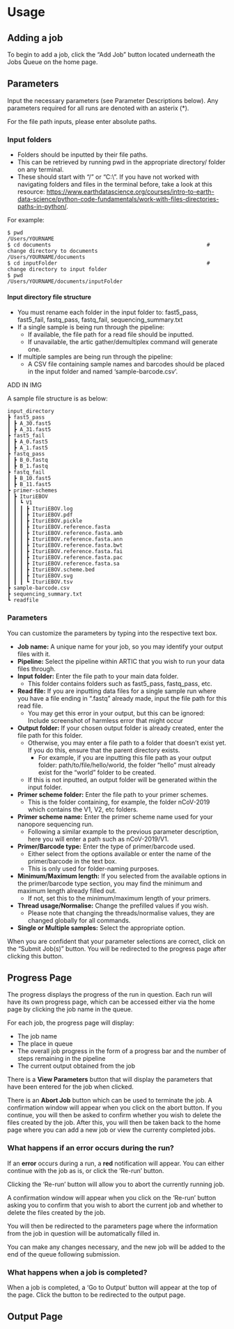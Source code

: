 # Usage

## Adding a job

To begin to add a job, click the “Add Job” button located underneath the Jobs Queue on the home page. 

## Parameters

Input the necessary parameters (see Parameter Descriptions below). Any parameters required for all runs are denoted with an asterix (*).

For the file path inputs, please enter absolute paths. 

### Input folders

* Folders should be inputted by their file paths.
* This can be retrieved by running pwd in the appropriate directory/ folder on any terminal.
* These should start with “/” or “C:\”. If you have not worked with navigating folders and files in the terminal before, take a look at this resource: https://www.earthdatascience.org/courses/intro-to-earth-data-science/python-code-fundamentals/work-with-files-directories-paths-in-python/.

For example:

```
$ pwd
/Users/YOURNAME
$ cd documents                                                  # change directory to documents
/Users/YOURNAME/documents
$ cd inputFolder                                                # change directory to input folder
$ pwd
/Users/YOURNAME/documents/inputFolder

```

#### Input directory file structure

* You must rename each folder in the input folder to: fast5_pass, fast5_fail, fastq_pass, fastq_fail, sequencing_summary.txt
* If a single sample is being run through the pipeline:
    * If available, the file path for a read file should be inputted. 
    * If unavailable, the artic gather/demultiplex command will generate one.
* If multiple samples are being run through the pipeline:
    * A CSV file containing sample names and barcodes should be placed in the input folder and named ‘sample-barcode.csv’. 

ADD IN IMG

A sample file structure is as below:

```
input_directory
┣ fast5_pass
┃ ┣ A_30.fast5
┃ ┣ A_31.fast5
┣ fast5_fail
┃ ┣ A_0.fast5
┃ ┣ A_1.fast5
┣ fastq_pass
┃ ┣ B_0.fastq
┃ ┣ B_1.fastq
┣ fastq_fail
┃ ┣ B_10.fast5
┃ ┣ B_11.fast5
┣ primer-schemes
┃ ┣ IturiEBOV
┃ ┃ ┗ V1
┃ ┃ ┃ ┣ IturiEBOV.log
┃ ┃ ┃ ┣ IturiEBOV.pdf
┃ ┃ ┃ ┣ IturiEBOV.pickle
┃ ┃ ┃ ┣ IturiEBOV.reference.fasta
┃ ┃ ┃ ┣ IturiEBOV.reference.fasta.amb
┃ ┃ ┃ ┣ IturiEBOV.reference.fasta.ann
┃ ┃ ┃ ┣ IturiEBOV.reference.fasta.bwt
┃ ┃ ┃ ┣ IturiEBOV.reference.fasta.fai
┃ ┃ ┃ ┣ IturiEBOV.reference.fasta.pac
┃ ┃ ┃ ┣ IturiEBOV.reference.fasta.sa
┃ ┃ ┃ ┣ IturiEBOV.scheme.bed
┃ ┃ ┃ ┣ IturiEBOV.svg
┃ ┃ ┃ ┗ IturiEBOV.tsv
┣ sample-barcode.csv
┣ sequencing_summary.txt
┗ readfile
```

### Parameters

You can customize the parameters by typing into the respective text box. 

* **Job name:** A unique name for your job, so you may identify your output files with it.
* **Pipeline:** Select the pipeline within ARTIC that you wish to run your data files through.
* **Input folder:** Enter the file path to your main data folder. 
    * This folder contains folders such as fast5_pass, fastq_pass, etc.
* **Read file:** If you are inputting data files for a single sample run where you have a file ending in “.fastq” already made, input the file path for this read file. 
    * You may get this error in your output, but this can be ignored: Include screenshot of harmless error that might occur
* **Output folder:** If your chosen output folder is already created, enter the file path for this folder. 
    * Otherwise, you may enter a file path to a folder that doesn’t exist yet. If you do this, ensure that the parent directory exists. 
        * For example, if you are inputting this file path as your output folder: path/to/file/hello/world, the folder “hello” must already exist for the “world” folder to be created.
    * If this is not inputted, an output folder will be generated within the input folder.
* **Primer scheme folder:** Enter the file path to your primer schemes. 
    * This is the folder containing, for example, the folder nCoV-2019 which contains the V1, V2, etc folders.
* **Primer scheme name:** Enter the primer scheme name used for your nanopore sequencing run.
    * Following a similar example to the previous parameter description, here you will enter a path such as nCoV-2019/V1.
* **Primer/Barcode type:** Enter the type of primer/barcode used. 
    * Either select from the options available or enter the name of the primer/barcode in the text box. 
    * This is only used for folder-naming purposes.
* **Minimum/Maximum length:** If you selected from the available options in the primer/barcode type section, you may find the minimum and maximum length already filled out. 
    * If not, set this to the minimum/maximum length of your primers.
* **Thread usage/Normalise:** Change the prefilled values if you wish.
    * Please note that changing the threads/normalise values, they are changed globally for all commands.
* **Single or Multiple samples:** Select the appropriate option.

When you are confident that your parameter selections are correct, click on the “Submit Job(s)” button. You will be redirected to the progress page after clicking this button.

## Progress Page

The progress displays the progress of the run in question. Each run will have its own progress page, which can be accessed either via the home page by clicking the job name in the queue.

For each job, the progress page will display:

* The job name
* The place in queue
* The overall job progress in the form of a progress bar and the number of steps remaining in the pipeline
* The current output obtained from the job

There is a **View Parameters** button that will display the parameters that have been entered for the job when clicked.

There is an **Abort Job** button which can be used to terminate the job. A confirmation window will appear when you click on the abort button. If you continue, you will then be asked to confirm whether you wish to delete the files created by the job. After this, you will then be taken back to the home page where you can add a new job or view the currenty completed jobs.

### What happens if an error occurs during the run?

If an **error** occurs during a run, a **red** notification will appear. You can either continue with the job as is, or click the ‘Re-run’ button. 

Clicking the ‘Re-run’ button will allow you to abort the currently running job. 

A confirmation window will appear when you click on the ‘Re-run’ button asking you to confirm that you wish to abort the current job and whether to delete the files created by the job. 

You will then be redirected to the parameters page where the information from the job in question will be automatically filled in. 

You can make any changes necessary, and the new job will be added to the end of the queue following submission. 

### What happens when a job is completed?

When a job is completed, a ‘Go to Output’ button will appear at the top of the page. Click the button to be redirected to the output page.


## Output Page

